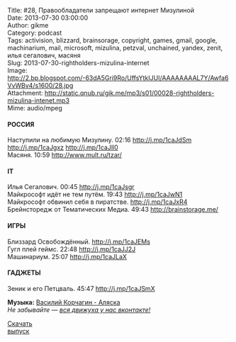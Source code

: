 Title: #28, Правообладатели запрещают интернет Мизулиной  
Date: 2013-07-30 03:00:00  
Author: gikme  
Category: podcast  
Tags: activision, blizzard, brainsorage, copyright, games, gmail, google, machinarium, mail, microsoft, mizulina, petzval, unchained, yandex, zenit, илья сегалович, масяня  
Slug: 2013-07-30-rightholders-mizulina-internet  
Image: http://2.bp.blogspot.com/-63dA5Gri9Ro/UffsYtkIJUI/AAAAAAAAL7Y/Awfa6VvWBv4/s1600/28.jpg  
Attachment: http://static.qnub.ru/gik.me/mp3/s01/00028-rightholders-mizulina-intenet.mp3  
Mime: audio/mpeg

#### РОССИЯ

Наступили на любимую Мизулину. 02:16 <http://j.mp/1caJdSm>  
<http://j.mp/1caJgxz> <http://j.mp/1caJll0>  
Масяня. 10:59 <http://www.mult.ru/tzar/>

#### IT

Илья Сегалович. 00:45 <http://j.mp/1caJsgr>  
Майкрософт идёт не тем путём. 19:43 <http://j.mp/1caJwN1>  
Майкрософт обвинил себя в пиратстве. <http://j.mp/1caJxR4>  
Брейнсторедж от Тематических Медиа. 49:43 <http://brainstorage.me/>

#### ИГРЫ

Близзард Освобождённый. <http://j.mp/1caJEMs>  
Гугл плей геймс. 22:48 <http://j.mp/1caJJ2J>  
Машинариум. 25:07 <http://j.mp/1caJLaX>

#### ГАДЖЕТЫ

Зеник и его Петцваль. 45:47 <http://j.mp/1caJSmX>

**Музыка:** [Василий Корчагин - Аляска](http://vk.com/bacc3)  
*Не забывайте — [вся движуха у нас вконтакте!](http://vk.com/gikme)*

[Скачать  
выпуск](http://static.qnub.ru/gik.me/mp3/s01/00028-rightholders-mizulina-intenet.mp3)

